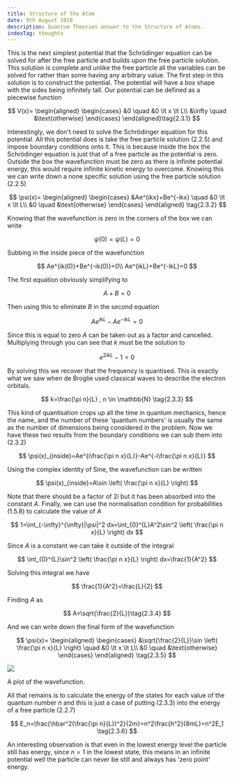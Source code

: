 ```yaml
---
title: Structure of the Atom
date: 9th August 2018
description: Quantum Theories answer to the Structure of Atoms.
indexTag: thoughts
---
```


<QuickStart>
<PostHeading title={title} date={date}/>

This is the next simplest potential that the Schrödinger equation can be solved for after the free particle and builds upon the free particle solution. This solution is complete and unlike the free particle all the variables can be solved for rather than some having any arbitrary value. The first step in this solution is to construct the potential. The potential will have a box shape with the sides being infinitely tall. Our potential can be defined as a piecewise function

$$
V(x)=
\begin{aligned}
	\begin{cases}
		&0 		\quad 	&0 \lt x \lt L\\
		&\infty 	\quad	&\text{otherwise}
	\end{cases}
	\end{aligned}\tag{2.3.1}
$$

Interestingly, we don't need to solve the Schrödinger equation for this potential. All this potential does is take the free particle solution $(2.2.5)$ and impose boundary conditions onto it. This is because inside the box the Schrödinger equation is just that of a free particle as the potential is zero. Outside the box the wavefunction must be zero as there is infinite potential energy, this would require infinite kinetic energy to overcome. Knowing this we can write down a none specific solution using the free particle solution $(2.2.5)$

<div className="[style:largeEquation]">

$$
\psi(x)=
\begin{aligned}
	\begin{cases}
		&Ae^{ikx}+Be^{-ikx} 		\quad 	&0 \lt x \lt L\\
		&0						\quad	&\text{otherwise}
	\end{cases}
	\end{aligned} \tag{2.3.2}
$$

</div>

Knowing that the wavefunction is zero in the corners of the box we can write

$$
\psi(0)=\psi(L)=0
$$

Subbing in the inside piece of the wavefunction

$$
Ae^{ik(0)}+Be^{-ik(0)}=0\\
Ae^{ikL}+Be^{-ikL}=0
$$

The first equation obviously simplifying to

$$
A+B=0
$$

Then using this to eliminate $B$ in the second equation

$$
Ae^{ikL}-Ae^{-ikL}=0
$$

Since this is equal to zero $A$ can be taken out as a factor and cancelled. Multiplying through you can see that $k$ must be the solution to

$$
e^{2ikL}-1=0
$$

By solving this we recover that the frequency is quantised. This is exactly what we saw when de Broglie used classical waves to describe the electron orbitals.

$$
k=\frac{\pi n}{L} , n \in \mathbb{N} \tag{2.3.3}
$$

This kind of quantisation crops up all the time in quantum mechanics, hence the name, and the number of these 'quantum numbers' is usually the same as the number of dimensions being considered in the problem. Now we have these two results from the boundary conditions we can sub them into $(2.3.2)$

$$
\psi(x)_{inside}=Ae^{i\frac{\pi n x}{L}}-Ae^{-i\frac{\pi n x}{L}}
$$

Using the complex identity of Sine, the wavefunction can be written

$$
\psi(x)_{inside}=A\sin \left( \frac{\pi n x}{L} \right)
$$

Note that there should be a factor of $2i$ but it has been absorbed into the constant $A$. Finally, we can use the normalisation condition for probabilities $(1.5.8)$ to calculate the value of $A$

$$
1=\int_{-\infty}^{\infty}|\psi|^2 dx=\int_{0}^{L}A^2\sin^2 \left( \frac{\pi n x}{L} \right) dx
$$

Since $A$ is a constant we can take it outside of the integral

$$
\int_{0}^{L}\sin^2 \left( \frac{\pi n x}{L} \right) dx=\frac{1}{A^2}
$$

Solving this integral we have

$$
\frac{1}{A^2}=\frac{L}{2}
$$

Finding $A$ as

$$
A=\sqrt{\frac{2}{L}}\tag{2.3.4}
$$

And we can write down the final form of the wavefunction

<div className="[style:largeEquation]">

$$
\psi(x)=
\begin{aligned}
	\begin{cases}
		&\sqrt{\frac{2}{L}}\sin \left( \frac{\pi n x}{L} \right)		\quad 	&0 \lt x \lt L\\
		&0						\quad	&\text{otherwise}
	\end{cases}
	\end{aligned} \tag{2.3.5}
$$

</div>

[![]([data:figure231])](https://www.desmos.com/calculator/ooizwuua1f)

A plot of the wavefunction.

All that remains is to calculate the energy of the states for each value of the quantum number $n$ and this is just a case of putting $(2.3.3)$ into the energy of a free particle $(2.2.7)$

$$
E_n=\frac{\hbar^2(\frac{\pi n}{L})^2}{2m}=n^2\frac{h^2}{8mL}=n^2E_1 \tag{2.3.6}
$$

An interesting observation is that even in the lowest energy level the particle still has energy, since $n=1$ in the lowest state, this means in an infinite potential well the particle can never be still and always has 'zero point' energy.

</QuickStart>
